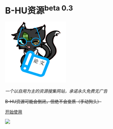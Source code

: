 <b><h1>B-HU资源<sup>beta 0.3</sup></h1></b>

<img src="/requirements/icon.png" height="200" width="200" />

<i>一个以自用为主的资源搜集网站，承诺永久免费无广告</i>

<del>B-HU资源可能会倒闭，但绝不会变质（手动狗头）</del>

[开始使用](/index.md)

![](https://bing.ioliu.cn/v1)
